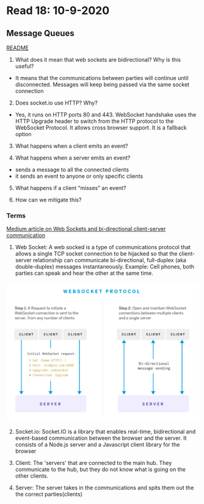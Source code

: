 # Read 18: 10-9-2020

## Message Queues

[README](/README.md)

1. What does it mean that web sockets are bidirectional? Why is this useful?

- It means that the communications between parties will continue until disconnected. Messages will keep being passed via the same socket connection

2. Does socket.io use HTTP? Why?

- Yes, it runs on HTTP ports 80 and 443. WebSocket handshake uses the HTTP Upgrade header to switch from the HTTP protocol to the WebSocket Protocol. It allows cross browser support. It is a fallback option

3. What happens when a client emits an event?

4. What happens when a server emits an event?

- sends a message to all the connected clients
- it sends an event to anyone or only specific clients

5. What happens if a client “misses” an event?

6. How can we mitigate this?

### Terms

[Medium article on Web Sockets and bi-directional client-server communication](https://medium.com/@nerdplusdog/websocket-simultaneous-bi-directional-client-server-communication-e7948203054b)

1. Web Socket: A web socked is a type of communications protocol that allows a single TCP socket connection to be hijacked so that the client-server relationship can communicate bi-directional, full-duplex (aka double-duplex) messages instantaneously. Example: Cell phones, both parties can speak and hear the other at the same time.

![Web Socket Protocol](img/websocket-protocol.png)

2. Socket.io: Socket.IO is a library that enables real-time, bidirectional and event-based communication between the browser and the server. It consists of a Node.js server and a Javascript client library for the browser

3. Client: The 'servers' that are connected to the main hub. They communicate to the hub, but they do not know what is going on the other clients.

4. Server: The server takes in the communications and spits them out the the correct parties(clients)
